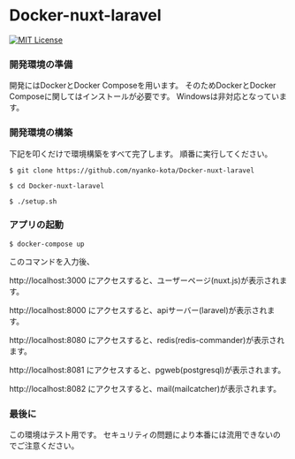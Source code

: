 # Docker-nuxt-laravel
[![MIT License](https://img.shields.io/github/license/nyanko-kota/Docker-nuxt-laravel.svg?style=flat)](https://github.com/nyanko-kota/Docker-nuxt-laravel/blob/master/LICENSE.txt)

### 開発環境の準備

開発にはDockerとDocker Composeを用います。
そのためDockerとDocker Composeに関してはインストールが必要です。
Windowsは非対応となっています。

### 開発環境の構築

下記を叩くだけで環境構築をすべて完了します。
順番に実行してください。

```
$ git clone https://github.com/nyanko-kota/Docker-nuxt-laravel
```
```
$ cd Docker-nuxt-laravel
```
```
$ ./setup.sh
```

### アプリの起動

```
$ docker-compose up
```

このコマンドを入力後、

http://localhost:3000  にアクセスすると、ユーザーページ(nuxt.js)が表示されます。

http://localhost:8000  にアクセスすると、apiサーバー(laravel)が表示されます。

http://localhost:8080 にアクセスすると、redis(redis-commander)が表示されます。

http://localhost:8081  にアクセスすると、pgweb(postgresql)が表示されます。

http://localhost:8082  にアクセスすると、mail(mailcatcher)が表示されます。

### 最後に

この環境はテスト用です。
セキュリティの問題により本番には流用できないのでご注意ください。
